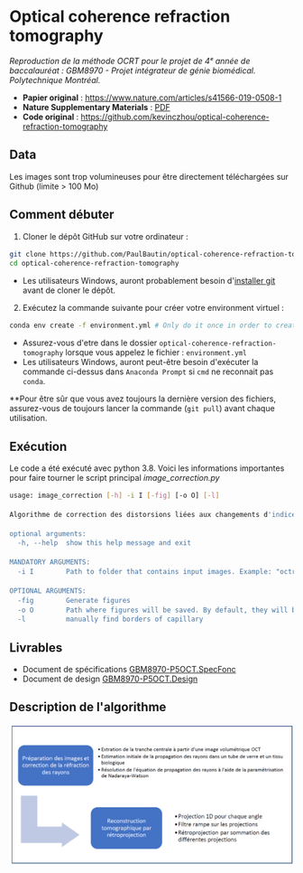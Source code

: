# Optical coherence refraction tomography

*Reproduction de la méthode OCRT pour le projet de 4ᵉ année de baccalauréat : GBM8970 - Projet intégrateur de génie biomédical. Polytechnique Montréal.*
* **Papier original** : https://www.nature.com/articles/s41566-019-0508-1
* **Nature Supplementary Materials** : [PDF](https://static-content.springer.com/esm/art%3A10.1038%2Fs41566-019-0508-1/MediaObjects/41566_2019_508_MOESM1_ESM.pdf)
* **Code original** : https://github.com/kevinczhou/optical-coherence-refraction-tomography

## Data
Les images sont trop volumineuses pour être directement téléchargées sur Github (limite > 100 Mo)

## Comment débuter
1) Cloner le dépôt GitHub sur votre ordinateur :
```bash
git clone https://github.com/PaulBautin/optical-coherence-refraction-tomography.git
cd optical-coherence-refraction-tomography
```
- Les utilisateurs Windows, auront probablement besoin d'[installer git](https://git-scm.com/downloads) avant de cloner le dépôt.

2) Exécutez la commande suivante pour créer votre environment virtuel :

```bash
conda env create -f environment.yml # Only do it once in order to create the environment (might take a few minutes)
```

- Assurez-vous d'etre dans le dossier `optical-coherence-refraction-tomography` lorsque vous appelez le fichier : `environment.yml`
- Les utilisateurs Windows, auront peut-être besoin d'exécuter la commande ci-dessus dans `Anaconda Prompt` si `cmd` ne reconnait pas `conda`.

**Pour être sûr que vous avez toujours la dernière version des fichiers, assurez-vous de toujours lancer la commande (`git pull`) avant chaque utilisation.

## Exécution
Le code a été exécuté avec python 3.8. Voici les informations importantes pour faire tourner le script principal *image_correction.py*
```bash
usage: image_correction [-h] -i I [-fig] [-o O] [-l]

Algorithme de correction des distorsions liées aux changements d'indices de réfractions.

optional arguments:
  -h, --help  show this help message and exit

MANDATORY ARGUMENTS:
  -i I        Path to folder that contains input images. Example: "octr_data"

OPTIONAL ARGUMENTS:
  -fig        Generate figures
  -o O        Path where figures will be saved. By default, they will be saved in the current directory.
  -l          manually find borders of capillary
```
## Livrables
* Document de spécifications
  [GBM8970-P5OCT.SpecFonc](data/GBM8970-P5OCT.SpecFonc.pdf)
* Document de design
[GBM8970-P5OCT.Design](data/GBM8970-P5OCT.Design.pdf)

## Description de l'algorithme
![alt text](data/description_algorithme.PNG)

